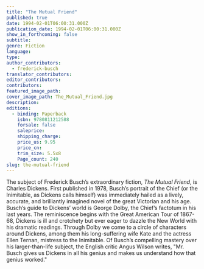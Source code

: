 ```yaml
---
title: "The Mutual Friend"
published: true
date: 1994-02-01T06:00:31.000Z
publication_date: 1994-02-01T06:00:31.000Z
show_in_forthcoming: false
subtitle:
genre: Fiction
language:
type:
author_contributors:
  - frederick-busch
translator_contributors:
editor_contributors:
contributors:
featured_image_path:
cover_image_path: The_Mutual_Friend.jpg
description:
editions:
  - binding: Paperback
    isbn: 9780811212588
    forsale: false
    saleprice:
    shipping_charge:
    price_us: 9.95
    price_cn:
    trim_size: 5.5x8
    Page_count: 240
slug: the-mutual-friend
---
```


The subject of Frederick Busch’s extraordinary fiction, _The Mutual Friend_, is Charles Dickens. First published in 1978, Busch’s portrait of the Chief (or the Inimitable, as Dickens calls himself) was immediately hailed as a lively, accurate, and brilliantly imagined novel of the great Victorian and his age. Busch’s guide to Dickens’ world is George Dolby, the Chief’s factotum in his last years. The reminiscence begins with the Great American Tour of 1867-68, Dickens is ill and crotchety but ever eager to dazzle the New World with his dramatic readings. Through Dolby we come to a circle of characters around Dickens, among them his long-suffering wife Kate and the actress Ellen Ternan, mistress to the Inimitable. Of Busch’s compelling mastery over his larger-than-life subject, the English critic Angus Wilson writes, "Mr. Busch gives us Dickens in all his genius and makes us understand how that genius worked."


